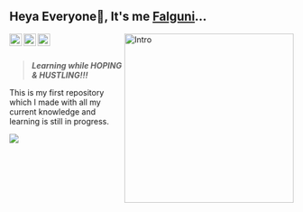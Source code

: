 ## Heya Everyone:wave:, It's me [Falguni](https://github.com/lostgirljourney)...

<a href="https://twitter.com/lostgirlvintage">
  <img align="left" alt="Falguni | Twitter" width="22px" src="https://cdn.jsdelivr.net/npm/simple-icons@v3/icons/twitter.svg" />
</a>
<a href="https://www.linkedin.com/in/falgunisarkar">
  <img align="left" alt="Falguni | LinkedIN" width="22px" src="https://cdn.jsdelivr.net/npm/simple-icons@v3/icons/linkedin.svg" />
</a>
<a href="https://www.instagram.com/lostgirlvintage_">
  <img align="left" alt="Falguni | Instagram" width="22px" src="https://cdn.jsdelivr.net/npm/simple-icons@v3/icons/instagram.svg" />
</a>

<img align="right" width=300px alt="Intro" src="https://media.giphy.com/media/JTnmWFfrd77RctgNQl/giphy.gif" />
<br><br>

> <b><i>Learning while HOPING & HUSTLING!!!</i></b>

This is my first repository which I made with all my current knowledge and learning is still in progress.<br>

<a href="https://github.com/lostgirljourney/Feedback_Form">
  <img align="left" src="https://github-readme-stats.vercel.app/api/pin/?username=lostgirljourney&repo=Feedback_Form" />
</a>
